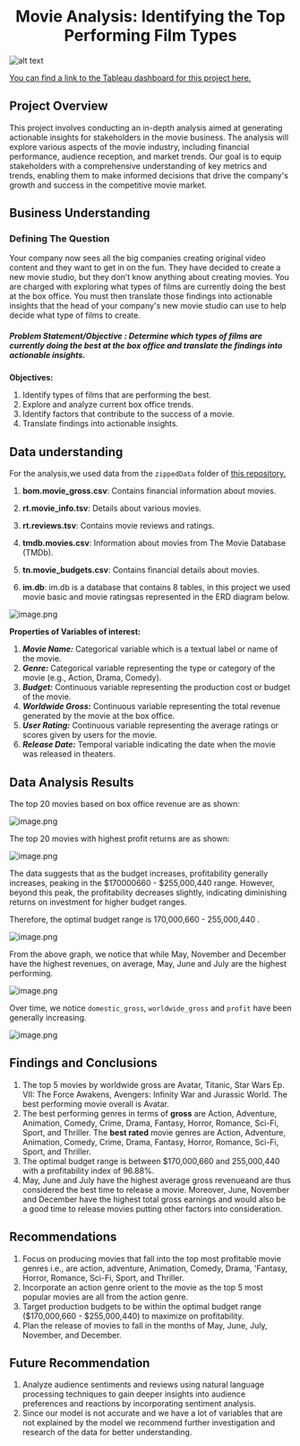 # <h1 style="text-align: center;">Movie Analysis: Identifying the Top Performing Film Types </h1>
![alt text](avatar.jpeg)

[You can find a link to the Tableau dashboard for this project here.](https://public.tableau.com/app/profile/vallary.banda/viz/MOVIEANALYSISDASHBOARD_17219995561240/ADASHBOARDREPRSENTINGMOVIEANALYSIS) 


## Project Overview
This project involves conducting an in-depth analysis aimed at generating actionable insights for stakeholders in the movie business. The analysis will explore various aspects of the movie industry, including financial performance, audience reception, and market trends. Our goal is to equip stakeholders with a comprehensive understanding of key metrics and trends, enabling them to make informed decisions that drive the company's growth and success in the competitive movie market.

## Business Understanding

### Defining The Question
Your company now sees all the big companies creating original video content and they want to get in on the fun. They have decided to create a new movie studio, but they don’t know anything about creating movies. You are charged with exploring what types of films are currently doing the best at the box office. You must then translate those findings into actionable insights that the head of your company's new movie studio can use to help decide what type of films to create.

##### **Problem Statement/Objective :** *Determine which types of films are currently doing the best at the box office and translate the findings into actionable insights.*

**Objectives:**
1. Identify types of films that are performing the best.
2. Explore and analyze current box office trends.
3. Identify factors that  contribute to the success of a movie.
4. Translate findings into actionable insights.

## Data understanding
For the analysis,we used data from the `zippedData` folder of [this repository.](https://github.com/learn-co-curriculum/dsc-phase-2-project-v3)

1. **bom.movie_gross.csv**: Contains financial information about movies.

2. **rt.movie_info.tsv**: Details about various movies.

3. **rt.reviews.tsv**: Contains movie reviews and ratings.

4. **tmdb.movies.csv**: Information about movies from The Movie Database (TMDb).

5. **tn.movie_budgets.csv**: Contains financial details about movies.

6.  **im.db**: im.db is a database that contains  8 tables, in this project we used movie basic and movie ratingsas represented in the ERD diagram below.

![image.png](movie_data_erd.jpeg) 


**Properties of Variables of interest:**

1. ***Movie Name:*** Categorical variable which is a textual label or name of the movie.
2. ***Genre:*** Categorical variable representing the type or category of the movie (e.g., Action, Drama, Comedy).
3. ***Budget:*** Continuous variable representing the production cost or budget of the movie.
4. ***Worldwide Gross:*** Continuous variable representing the total revenue generated by the movie at the box office.
5. ***User Rating:*** Continuous variable representing the average ratings or scores given by users for the movie.
6. ***Release Date:*** Temporal variable indicating the date when the movie was released in theaters.

## Data Analysis Results
The top 20 movies based on box office revenue are as shown: 

![image.png](Top_20_movies_by_gross.png)

The top 20 movies with highest profit returns are as shown:

![image.png](Top_20_movies_by_profit.png)

The data suggests that as the budget increases, profitability generally increases, peaking in the $170000660 -
$255,000,440 range. However, beyond this peak, the profitability decreases slightly, indicating diminishing returns on investment for higher budget ranges.

Therefore, the optimal budget range is 170,000,660 - 255,000,440 .


![image.png](profitability_ranges.png)


From the above graph, we notice that while May, November and December have the highest revenues, on average, May, June and July are the highest performing.

![image.png](revenue_by_relese_month.png)


Over time, we notice `domestic_gross`, `worldwide_gross` and `profit` have been generally increasing. 

![image.png](profits_trends.png)

## Findings and Conclusions
1. The top 5 movies by worldwide gross are Avatar, Titanic, Star Wars Ep. VII: The Force Awakens, Avengers: Infinity War and Jurassic World.
The best performing movie overall is Avatar.
2. The best performing genres in terms of **gross** are Action, Adventure, Animation, Comedy, Crime, Drama, Fantasy, Horror, Romance, Sci-Fi, Sport, and Thriller.  The **best rated** movie genres are Action, Adventure, Animation, Comedy, Crime, Drama, Fantasy, Horror, Romance, Sci-Fi, Sport, and Thriller.
3. The optimal budget range is between $170,000,660 and 255,000,440 with a profitability index of 96.88%. 
4. May, June and July have the highest average gross revenueand are thus considered the best time to release a movie. Moreover, June, November and December have the highest total gross earnings and would also be a good time to release movies putting other factors into consideration.


## Recommendations
1. Focus on producing movies that fall into the top most profitable movie genres i.e., are action, adventure, Animation, Comedy, Drama, 'Fantasy, Horror, Romance, Sci-Fi, Sport, and Thriller.
2. Incorporate an action genre orient to the movie as the top 5 most popular movies are all from the action genre. 
3. Target production budgets to be within the optimal budget range ($170,000,660 - $255,000,440) to maximize on profitability.
4. Plan the release of movies to fall in the months of May, June, July, November, and December.
## Future Recommendation
1. Analyze audience sentiments and reviews using natural language processing techniques to gain deeper insights into audience preferences and reactions by incorporating sentiment analysis.
2. Since our model is not accurate and we have a lot of variables that are not explained by the model we recommend further investigation and research of the data for better understanding.
















 
